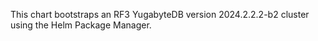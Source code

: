 This chart bootstraps an RF3 YugabyteDB version 2024.2.2.2-b2 cluster using the Helm Package Manager.
